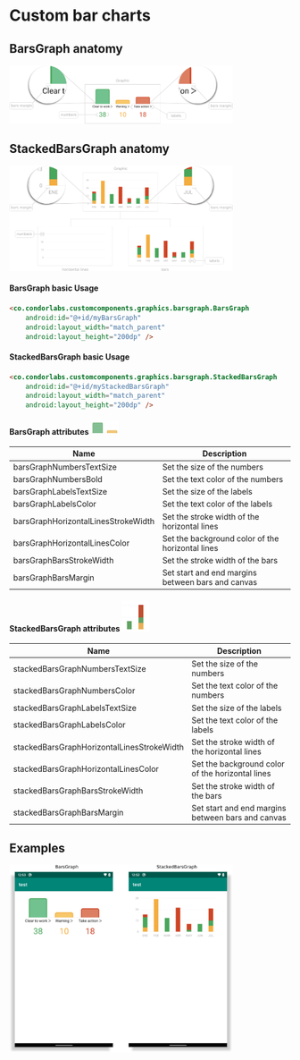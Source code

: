 # Custom bar charts

## BarsGraph anatomy
<img src="/Images/graph/bars_graph.png" width="400" heigth="400"/>

## StackedBarsGraph anatomy
<img src="/Images/graph/stacked_bars_graph.png" width="400" heigth="400"/>

#### BarsGraph basic Usage
```html
<co.condorlabs.customcomponents.graphics.barsgraph.BarsGraph
    android:id="@+id/myBarsGraph"
    android:layout_width="match_parent"
    android:layout_height="200dp" />
```

#### StackedBarsGraph basic Usage
```html
<co.condorlabs.customcomponents.graphics.barsgraph.StackedBarsGraph
    android:id="@+id/myStackedBarsGraph"
    android:layout_width="match_parent"
    android:layout_height="200dp" />
```

#### BarsGraph attributes <img src="/Images/graph/graph1.png" width="50" heigth="50"/>
| Name                                  | Description                                           |
|               -                       |                           -                           |
| barsGraphNumbersTextSize              | Set the size of the numbers                           |
| barsGraphNumbersBold                  | Set the text color of the numbers                     |
| barsGraphLabelsTextSize               | Set the size of the labels                            |
| barsGraphLabelsColor                  | Set the text color of the labels                      |
| barsGraphHorizontalLinesStrokeWidth   | Set the stroke width of the horizontal lines          |
| barsGraphHorizontalLinesColor         | Set the background color of the horizontal lines      |
| barsGraphBarsStrokeWidth              | Set the stroke width of the bars                      |
| barsGraphBarsMargin                   | Set start and end margins between bars and canvas     |

#### StackedBarsGraph attributes <img src="/Images/graph/graph2.png" width="50" heigth="50"/>
| Name                                          | Description                                       |
|               -                               |                       -                           |
| stackedBarsGraphNumbersTextSize               | Set the size of the numbers                       |
| stackedBarsGraphNumbersColor                  | Set the text color of the numbers                 |
| stackedBarsGraphLabelsTextSize                | Set the size of the labels                        |
| stackedBarsGraphLabelsColor                   | Set the text color of the labels                  |
| stackedBarsGraphHorizontalLinesStrokeWidth    | Set the stroke width of the horizontal lines      |
| stackedBarsGraphHorizontalLinesColor          | Set the background color of the horizontal lines  |
| stackedBarsGraphBarsStrokeWidth               | Set the stroke width of the bars                  |
| stackedBarsGraphBarsMargin                    | Set start and end margins between bars and canvas |

## Examples
<img src="/Images/graph/graphics_types.png" width="400" heigth="400"/>
